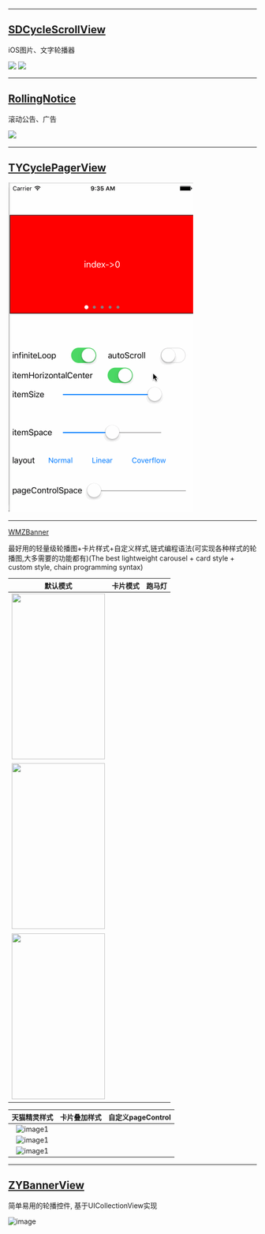 
------

##  [SDCycleScrollView](https://github.com/gsdios/SDCycleScrollView)
<!-- ☆☆☆☆ -->

iOS图片、文字轮播器

![](http://ww4.sinaimg.cn/bmiddle/9b8146edjw1esvytq7lwrg208p0fce82.gif)
![](http://cdn.cocimg.com/bbs/attachment/Fid_19/19_441660_d01407e9c4b63d1.gif)

------

##  [RollingNotice](https://github.com/maltsugar/RollingNotice)

滚动公告、广告

![](http://wx3.sinaimg.cn/mw690/72aba7efgy1fmdy022ow6g20bn08g0xn.gif)

------

##  [TYCyclePagerView](https://github.com/12207480/TYCyclePagerView)

![image](https://github.com/12207480/TYCyclePagerView/blob/master/ScreenShot/TYCyclePagerView.gif)

------

[WMZBanner](https://github.com/wwmz/WMZBanner)

最好用的轻量级轮播图+卡片样式+自定义样式,链式编程语法(可实现各种样式的轮播图,大多需要的功能都有)(The best lightweight carousel + card style + custom style, chain programming syntax)

| 默认模式  | 卡片模式  | 跑马灯  |
| :----:  | :----: | :----: |
| <img src="https://upload-images.jianshu.io/upload_images/9163368-e67656a2a5b0bb7f.gif?imageMogr2/auto-orient/strip" width="189" height="336">  | 
  <img src="https://upload-images.jianshu.io/upload_images/9163368-4a16369427d1da6f.gif?imageMogr2/auto-orient/strip" width="189" height="336">  | 
  <img src="https://upload-images.jianshu.io/upload_images/9163368-45ffbf5f23372828.gif?imageMogr2/auto-orient/strip" width="189" height="336"> |
  
| 天猫精灵样式  | 卡片叠加样式  | 自定义pageControl  |
| :----:  | :----: | :----: |
| ![image1](https://upload-images.jianshu.io/upload_images/9163368-52a16007f7a2834c.gif?imageMogr2/auto-orient/strip) | 
  ![image1](https://upload-images.jianshu.io/upload_images/9163368-2e9934f2b819cf6f.gif?imageMogr2/auto-orient/strip) | 
  ![image1](https://upload-images.jianshu.io/upload_images/9163368-ba69944fb01c4805.gif?imageMogr2/auto-orient/strip) |
  
------

 ## [ZYBannerView](https://github.com/zzyspace/ZYBannerView)
 
 简单易用的轮播控件, 基于UICollectionView实现
 
 ![image](https://github.com/zzyspace/ZYBannerView/raw/master/ZYBannerViewDemo/Resource/demo.gif)
